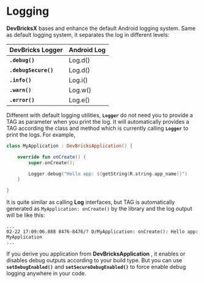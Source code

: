 # Logging
**DevBricksX** bases and enhance the default Android logging system. Same as default logging system, it separates the log in different levels:

DevBricks Logger        | Android Log
:---                    | :-------
**`.debug()`**          | Log.d()
**`.debugSecure()`**    | Log.d()
**`.info()`**           | Log.i()
**`.warn()`**           | Log.w()
**`.error()`**          | Log.e()

Different with default logging utilities, **`Logger`** do not need you to provide a TAG as parameter when you print the log. It will automatically provides a TAG according the class and method which is currently calling **`Logger`** to print the logs. For example,

```kotlin
class MyApplication : DevBricksApplication() {

    override fun onCreate() {
        super.onCreate();

        Logger.debug("Hello app: ${getString(R.string.app_name)}")
    }

}
```

It is quite similar as calling **Log** interfaces, but TAG is automatically generated as `MyApplication: onCreate()` by the library and the log output will be like this:

```console
...
02-22 17:09:06.888 8476-8476/? D/MyApplication: onCreate(): Hello app: MyApplication
...
```

If you derive you application from  **DevBricksApplication** , it enables or disables debug outputs according to your build type. But you can use **`setDebugEnabled()`** and **`setSecureDebugEnabled()`** to force enable debug logging anywhere in your code.

#

